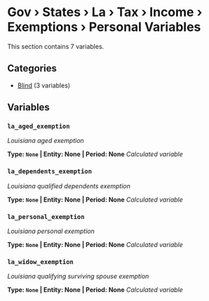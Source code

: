 # Gov › States › La › Tax › Income › Exemptions › Personal Variables

This section contains 7 variables.

## Categories

- [Blind](blind/index.md) (3 variables)

## Variables

### `la_aged_exemption`
*Louisiana aged exemption*

**Type: `None` | Entity: None | Period: None**
*Calculated variable*

### `la_dependents_exemption`
*Louisiana qualified dependents exemption*

**Type: `None` | Entity: None | Period: None**
*Calculated variable*

### `la_personal_exemption`
*Louisiana personal exemption*

**Type: `None` | Entity: None | Period: None**
*Calculated variable*

### `la_widow_exemption`
*Louisiana qualifying surviving spouse exemption*

**Type: `None` | Entity: None | Period: None**
*Calculated variable*
